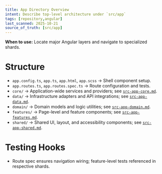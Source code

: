 ```yaml
---
title: App Directory Overview
intent: Describe top-level architecture under `src/app`
tags: [repository,angular]
last_scanned: 2025-10-21
source_of_truth: [src/app]
---
```

**When to use:** Locate major Angular layers and navigate to specialized shards.

# Structure
- `app.config.ts`, `app.ts`, `app.html`, `app.scss` → Shell component setup.
- `app.routes.ts`, `app.routes.spec.ts` → Route configuration and tests.
- `core/` → Application-wide services and providers; see [`src-app-core.md`](./src-app-core.md).
- `data/` → Infrastructure adapters and API integrations; see [`src-app-data.md`](./src-app-data.md).
- `domain/` → Domain models and logic utilities; see [`src-app-domain.md`](./src-app-domain.md).
- `features/` → Page-level and feature components; see [`src-app-features.md`](./src-app-features.md).
- `shared/` → Shared UI, layout, and accessibility components; see [`src-app-shared.md`](./src-app-shared.md).

# Testing Hooks
- Route spec ensures navigation wiring; feature-level tests referenced in respective shards.
